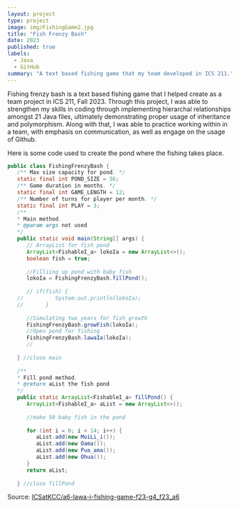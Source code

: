 ```yaml
---
layout: project
type: project
image: img/FishingGame2.jpg
title: "Fish Frenzy Bash"
date: 2023
published: true
labels:
  - Java
  - GitHub
summary: "A text based fishing game that my team developed in ICS 211."
---
```



Fishing frenzy bash is a text based fishing game that I helped create as a team project in ICS 211, Fall 2023. Through this project, I was able to strengthen my skills in coding through implementing hierarchal relationships amongst 21 Java files, ultimately demonstrating proper usage of inheritance and polymorphism. Along with that, I was able to practice working within in a team, with emphasis on communication, as well as engage on the usage of Github.

Here is some code used to create the pond where the fishing takes place.

```java
public class FishingFrenzyBash {
   /** Max size capacity for pond. */
   static final int POND_SIZE = 56;
   /** Game duration in months. */
   static final int GAME_LENGTH = 12;
   /** Number of turns for player per month. */
   static final int PLAY = 3;
   /** 
   * Main method.
   * @param args not used
   */
   public static void main(String[] args) {
      // ArrayList for fish pond
      ArrayList<FishableI_a> lokoIa = new ArrayList<>();
      boolean fish = true;
      
      //Filliing up pond with baby fish
      lokoIa = FishingFrenzyBash.fillPond();
      
      // if(fish) {
   //          System.out.println(lokoIa);
   //       }
      
      //Simulating two years for fish growth
      FishingFrenzyBash.growFish(lokoIa);
      //Open pond for fishing
      FishingFrenzyBash.lawaIa(lokoIa);
      //
      
   } //close main
   
   /**
   * Fill pond method.
   * @return aList the fish pond
   */
   public static ArrayList<FishableI_a> fillPond() {
      ArrayList<FishableI_a> aList = new ArrayList<>();
      
      //make 50 baby fish in the pond
      
      for (int i = 0; i < 14; i++) {
         aList.add(new MoiLi_i());
         aList.add(new Oama());
         aList.add(new Pua_ama());
         aList.add(new Ohua());
      }
      return aList;
   
   } //close fillPond
```
 
Source: <a href="https://github.com/ICSatKCC/a6-lawa-i-fishing-game-f23-g4_f23_a6"><i class="large github icon "></i>ICSatKCC/a6-lawa-i-fishing-game-f23-g4_f23_a6</a>
